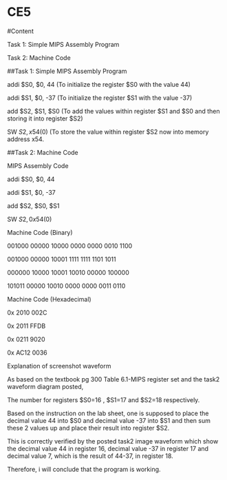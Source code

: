 CE5
===
#Content 

Task 1: Simple MIPS Assembly Program

Task 2: Machine Code

##Task 1: Simple MIPS Assembly Program

addi $S0, $0, 44      (To initialize the register $S0 with the value 44)

addi $S1, $0, -37     (To initialize the register $S1 with the value -37)

add $S2, $S1, $S0     (To add the values within register $S1 and $S0 and then storing it into register $S2)

 SW $S2, x54($0)       (To store the value within register $S2 now into memory address x54.
 
##Task 2: Machine Code
 
MIPS Assembly Code   

addi $S0, $0, 44 

addi $S1, $0, -37

add $S2, $S0, $S1

 SW $S2 ,0x54($0)    

Machine Code (Binary)  

001000 00000 10000 0000 0000 0010 1100  

001000 00000 10001 1111 1111 1101 1011

000000 10000 10001 10010 00000 100000

101011 00000 10010 0000 0000 0011 0110
 
Machine Code (Hexadecimal)

0x 2010 002C

0x 2011 FFDB

0x 0211 9020

0x AC12 0036

Explanation of screenshot waveform

As based on the textbook pg 300 Table 6.1-MIPS register set and the task2 waveform diagram posted, 

The number for registers $S0=16 , $S1=17 and $S2=18 respectively. 

Based on the instruction on the lab sheet, one is supposed to place the decimal value 44 into $S0 and decimal value -37 into $S1 and then sum these 2 values up and place their result into register $S2.

This is correctly verified by the posted task2 image waveform which show the decimal value 44 in register 16, decimal value -37 in register 17 and decimal value 7, which is the result of 44-37, in register 18.

Therefore, i will conclude that the program is working.



